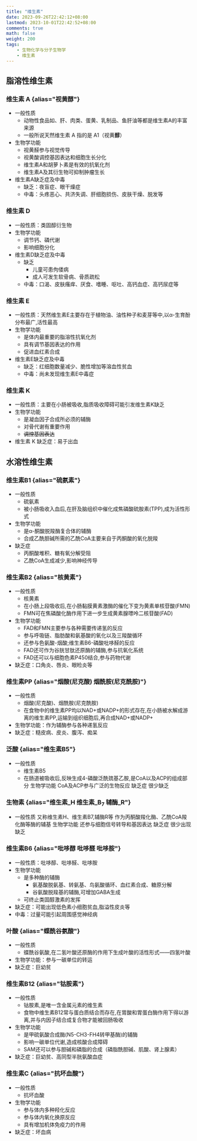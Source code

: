 ```yaml
---
title: "维生素"
date: 2023-09-26T22:42:12+08:00
lastmod: 2023-10-01T22:42:52+08:00
comments: true
math: false
weight: 200
tags:
    - 生物化学与分子生物学
    - 维生素
---
```


## 脂溶性维生素

### 维生素 A {alias="视黄醇"}

- 一般性质
    - 动物性食品如、肝、肉类、蛋黄、乳制品、鱼肝油等都是维生素A的丰富来源
    - 一般所说天然维生素 A 指的是 A1（视黄**醇**）
- 生物学功能
    - 视黄醛参与视觉传导
    - 视黄酸调控基因表达和细胞生长分化
    - 维生素A和胡萝卜素是有效的抗氧化剂
    - 维生素A及其衍生物可抑制肿瘤生长
- 维生素A缺乏症及中毒
    - 缺乏：夜盲症、眼干燥症
    - 中毒：头疼恶心、共济失调、肝细胞损伤、皮肤干燥、脱发等

### 维生素 D

- 一般性质：类固醇衍生物
- 生物学功能
    - 调节钙、磷代谢
    - 影响细胞分化
- 维生素D缺乏症及中毒
    - 缺乏
        - 儿童可患佝偻病
        - 成人可发生软骨病、骨质疏松
    - 中毒：口渴、皮肤瘙痒、厌食、嗜睡、呕吐、高钙血症、高钙尿症等

### 维生素 E

- 一般性质：天然维生素E主要存在于植物油、油性种子和麦芽等中,以α-生育酚分布最广,活性最高
- 生物学功能
    - 是体内最重要的脂溶性抗氧化剂
    - 具有调节基因表达的作用
    - 促进血红素合成
- 维生素E缺乏症及中毒
    - 缺乏：红细胞数量减少、脆性增加等溶血性贫血
    - 中毒：尚未发现维生素E中毒症

### 维生素 K

- 一般性质：主要在小肠被吸收,脂质吸收障碍可能引发维生素K缺乏
- 生物学功能
    - 是凝血因子合成所必须的辅酶
    - 对骨代谢有重要作用
    - ~~调控基因表达~~
- 维生素 K 缺乏症：易于出血

## 水溶性维生素

### 维生素B1 {alias="硫氨素"}

- 一般性质
    - 硫氨素
    - 被小肠吸收入血后,在肝及脑组织中催化成焦磷酸硫胺素(TPP),成为活性形式
- 生物学功能
    - 是α-酮酸脱羧酶复合体的辅酶
    - 合成乙酰胆碱所需的乙酰CoA主要来自于丙酮酸的氧化脱羧
- 缺乏症
    - 丙酮酸堆积、糖有氧分解受阻
    - 乙酰CoA生成减少,影响神经传导

### 维生素B2 {alias="核黄素"}

- 一般性质
    - 核黄素
    - 在小肠上段吸收后,在小肠黏膜黄素激酶的催化下变为黄素单核苷酸(FMN)
    - FMN可在焦磷酸化酶作用下进一步生成黄素腺嘌呤二核苷酸(FAD)
- 生物学功能
    - FAD和FMN主要参与各种需要传递氢的反应
    - 参与呼吸链、脂肪酸和氨基酸的氧化以及三羧酸循环
    - 还参与色氨酸-烟酸;维生素B6-磷酸吡哆醛的反应
    - FAD还可作为谷胱甘肽还原酶的辅酶,参与抗氧化系统
    - FAD还可以与细胞色素P450结合,参与药物代谢
- 缺乏症：口角炎、唇炎、眼睑炎等

### 维生素PP {alias="烟酸(尼克酸) 烟酰胺(尼克酰胺)"}

- 一般性质
    - 烟酸(尼克酸)、烟酰胺(尼克酰胺)
    - 在食物中的维生素PP均以NAD+或NADP+的形式存在,在小肠被水解成游离的维生素PP,运输到组织细胞后,再合成NAD+或NADP+
- 生物学功能：作为辅酶参与各种递氢反应
- 缺乏症：糙皮病、皮炎、腹泻、痴呆

### 泛酸 {alias="维生素B5"}

- 一般性质
    - 维生素B5
    - 在肠道被吸收后,反映生成4-磷酸泛酰巯基乙胺,是CoA以及ACP的组成部分
生物学功能
 CoA及ACP参与广泛的生物反应
缺乏症
 很少缺乏

### 生物素 {alias="维生素\_H 维生素\_B<sub>7</sub> 辅酶\_R"}

- 一般性质
 又称维生素H、维生素B7,辅酶R等
作为丙酮酸羧化酶、乙酰CoA羧化酶等酶的辅基
 生物学功能
还参与细胞信号转导和基因表达
缺乏症
 很少出现缺乏

### 维生素B6 {alias="吡哆醇 吡哆醛 吡哆胺"}

- 一般性质：吡哆醇、吡哆醛、吡哆胺
- 生物学功能
    - 是多种酶的辅酶
        - 氨基酸脱氨基、转氨基、鸟氨酸循环、血红素合成、糖原分解
        - 谷氨酸脱羧基的辅酶,可增加GABA生成
    - 可终止类固醇激素的发挥
- 缺乏症：可能出现低色素小细胞贫血,脂溢性皮炎等
- 中毒：过量可能引起周围感觉神经病

### 叶酸 {alias="蝶酰谷氨酸"}

- 一般性质
    - 蝶酰谷氨酸,在二氢叶酸还原酶的作用下生成叶酸的活性形式——四氢叶酸
- 生物学功能：参与一碳单位的转运
- 缺乏症：巨幼贫

### 维生素B12 {alias="钴胺素"}

- 一般性质
    - 钴胺素,是唯一含金属元素的维生素
    - 食物中维生素B12常与蛋白质结合而存在,在胃酸和胃蛋白酶作用下得以游离,并与内因子结合成复合物才能被回肠吸收
- 生物学功能
    - 是甲硫氨酸合成酶(N5-CH3-FH4转甲基酶)的辅酶
    - 影响一碳单位代谢,造成核酸合成障碍
    - SAM还可以参与胆碱和磷脂的合成（磷脂酰胆碱、肌酸、肾上腺素）
- 缺乏症：巨幼贫、高同型半胱氨酸血症

### 维生素C {alias="抗坏血酸"}

- 一般性质
    - 抗坏血酸
- 生物学功能
    - 参与体内多种羟化反应
    - 参与体内氧化换原反应
    - 具有增加机体免疫力的作用
- 缺乏症：坏血病

